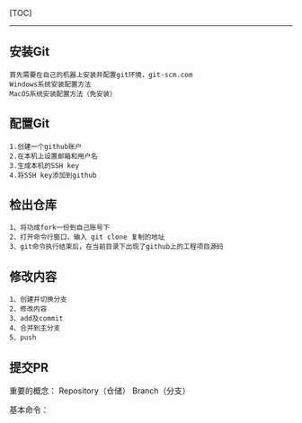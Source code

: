 

[TOC]

---

## 安装Git
	首先需要在自己的机器上安装并配置git环境，git-scm.com
    Windows系统安装配置方法
    MacOS系统安装配置方法（免安装）
    
## 配置Git
    1.创建一个github账户
    2.在本机上设置邮箱和用户名
    3.生成本机的SSH key
    4.将SSH key添加到github

## 检出仓库
    1、将功成fork一份到自己账号下
	2、打开命令行窗口，输入 git clone 复制的地址
	3、git命令执行结束后，在当前目录下出现了github上的工程项目源码

## 修改内容
    1、创建并切换分支
    2、修改内容
    3、add及commit
    4、合并到主分支
    5、push

## 提交PR


重要的概念：
Repository（仓储）
Branch（分支）

基本命令：

